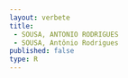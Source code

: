 ```yaml
---
layout: verbete
title:
 - SOUSA, ANTONIO RODRIGUES
 - SOUSA, Antônio Rodrigues
published: false
type: R
---
```


